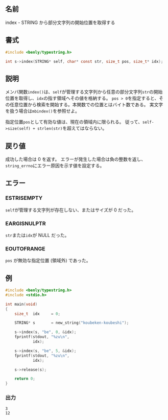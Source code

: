 ## 名前

index - STRING から部分文字列の開始位置を取得する

## 書式

```c
#include <benly/typestring.h>

int s->index(STRING* self, char* const str, size_t pos, size_t* idx);
```

## 説明

メンバ関数`index()`は、`self`が管理する文字列から任意の部分文字列`str`の開始位置を取得し、`idx`の指す領域へその値を格納する。
`pos > 0`を指定すると、その任意位置から検索を開始する。本関数での位置とはバイト数である。
実文字を扱う場合は`mbindex()`を参照せよ。

指定位置`pos`として有効な値は、現在の領域内に限られる。
従って、`self->size(self) + strlen(str)`を超えてはならない。

## 戻り値

成功した場合は 0 を返す。
エラーが発生した場合は負の整数を返し、`string_errno`にエラー原因を示す値を設定する。

## エラー

### ESTRISEMPTY

`self`が管理する文字列が存在しない、またはサイズが 0 だった。

### EARGISNULPTR

`str`または`idx`が NULL だった。

### EOUTOFRANGE

`pos` が無効な指定位置 (領域外) であった。

## 例

```c
#include <benly/typestring.h>
#include <stdio.h>

int main(void)
{
    size_t  idx     = 0;

    STRING* s       = new_string("koubeken-koubeshi");

    s->index(s, "be", 0, &idx);
    fprintf(stdout, "%zu\n",
            idx);

    s->index(s, "be", 5, &idx);
    fprintf(stdout, "%zu\n",
            idx);

    s->release(s);

    return 0;
}
```

### 出力

```
3
12
```
